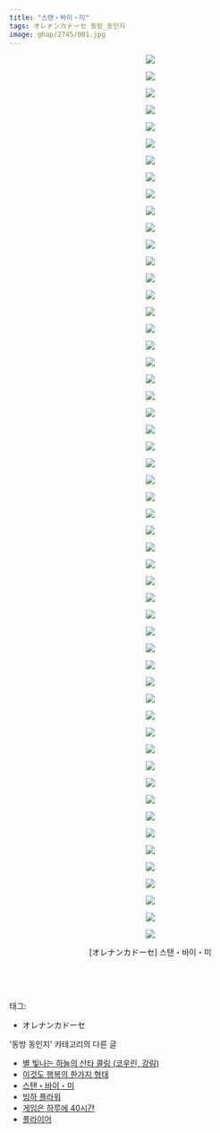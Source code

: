 ```yaml
---
title: "스탠・바이・미"
tags: オレナンカドーセ 동방_동인지
image: ghap/2745/001.jpg
---
```

<div class="article">
<p style="text-align: center; clear: none; float: none;"><img src="{{ site.nasurl }}/ghap/2745/001.jpg"/></p>
<p style="text-align: center; clear: none; float: none;"><img src="{{ site.nasurl }}/ghap/2745/002.jpg"/></p>
<p style="text-align: center; clear: none; float: none;"><img src="{{ site.nasurl }}/ghap/2745/003.jpg"/></p>
<p style="text-align: center; clear: none; float: none;"><img src="{{ site.nasurl }}/ghap/2745/004.jpg"/></p>
<p style="text-align: center; clear: none; float: none;"><img src="{{ site.nasurl }}/ghap/2745/005.jpg"/></p>
<p style="text-align: center; clear: none; float: none;"><img src="{{ site.nasurl }}/ghap/2745/006.jpg"/></p>
<p style="text-align: center; clear: none; float: none;"><img src="{{ site.nasurl }}/ghap/2745/007.jpg"/></p>
<p style="text-align: center; clear: none; float: none;"><img src="{{ site.nasurl }}/ghap/2745/008.jpg"/></p>
<p style="text-align: center; clear: none; float: none;"><img src="{{ site.nasurl }}/ghap/2745/009.jpg"/></p>
<p style="text-align: center; clear: none; float: none;"><img src="{{ site.nasurl }}/ghap/2745/010.jpg"/></p>
<p style="text-align: center; clear: none; float: none;"><img src="{{ site.nasurl }}/ghap/2745/011.jpg"/></p>
<p style="text-align: center; clear: none; float: none;"><img src="{{ site.nasurl }}/ghap/2745/012.jpg"/></p>
<p style="text-align: center; clear: none; float: none;"><img src="{{ site.nasurl }}/ghap/2745/013.jpg"/></p>
<p style="text-align: center; clear: none; float: none;"><img src="{{ site.nasurl }}/ghap/2745/014.jpg"/></p>
<p style="text-align: center; clear: none; float: none;"><img src="{{ site.nasurl }}/ghap/2745/015.jpg"/></p>
<p style="text-align: center; clear: none; float: none;"><img src="{{ site.nasurl }}/ghap/2745/016.jpg"/></p>
<p style="text-align: center; clear: none; float: none;"><img src="{{ site.nasurl }}/ghap/2745/017.jpg"/></p>
<p style="text-align: center; clear: none; float: none;"><img src="{{ site.nasurl }}/ghap/2745/018.jpg"/></p>
<p style="text-align: center; clear: none; float: none;"><img src="{{ site.nasurl }}/ghap/2745/019.jpg"/></p>
<p style="text-align: center; clear: none; float: none;"><img src="{{ site.nasurl }}/ghap/2745/020.jpg"/></p>
<p style="text-align: center; clear: none; float: none;"><img src="{{ site.nasurl }}/ghap/2745/021.jpg"/></p>
<p style="text-align: center; clear: none; float: none;"><img src="{{ site.nasurl }}/ghap/2745/022.jpg"/></p>
<p style="text-align: center; clear: none; float: none;"><img src="{{ site.nasurl }}/ghap/2745/023.jpg"/></p>
<p style="text-align: center; clear: none; float: none;"><img src="{{ site.nasurl }}/ghap/2745/024.jpg"/></p>
<p style="text-align: center; clear: none; float: none;"><img src="{{ site.nasurl }}/ghap/2745/025.jpg"/></p>
<p style="text-align: center; clear: none; float: none;"><img src="{{ site.nasurl }}/ghap/2745/026.jpg"/></p>
<p style="text-align: center; clear: none; float: none;"><img src="{{ site.nasurl }}/ghap/2745/027.jpg"/></p>
<p style="text-align: center; clear: none; float: none;"><img src="{{ site.nasurl }}/ghap/2745/028.jpg"/></p>
<p style="text-align: center; clear: none; float: none;"><img src="{{ site.nasurl }}/ghap/2745/029.jpg"/></p>
<p style="text-align: center; clear: none; float: none;"><img src="{{ site.nasurl }}/ghap/2745/030.jpg"/></p>
<p style="text-align: center; clear: none; float: none;"><img src="{{ site.nasurl }}/ghap/2745/031.jpg"/></p>
<p style="text-align: center; clear: none; float: none;"><img src="{{ site.nasurl }}/ghap/2745/032.jpg"/></p>
<p style="text-align: center; clear: none; float: none;"><img src="{{ site.nasurl }}/ghap/2745/033.jpg"/></p>
<p style="text-align: center; clear: none; float: none;"><img src="{{ site.nasurl }}/ghap/2745/034.jpg"/></p>
<p style="text-align: center; clear: none; float: none;"><img src="{{ site.nasurl }}/ghap/2745/035.jpg"/></p>
<p style="text-align: center; clear: none; float: none;"><img src="{{ site.nasurl }}/ghap/2745/036.jpg"/></p>
<p style="text-align: center; clear: none; float: none;"><img src="{{ site.nasurl }}/ghap/2745/037.jpg"/></p>
<p style="text-align: center; clear: none; float: none;"><img src="{{ site.nasurl }}/ghap/2745/038.jpg"/></p>
<p style="text-align: center; clear: none; float: none;"><img src="{{ site.nasurl }}/ghap/2745/039.jpg"/></p>
<p style="text-align: center; clear: none; float: none;"><img src="{{ site.nasurl }}/ghap/2745/040.jpg"/></p>
<p style="text-align: center; clear: none; float: none;"><img src="{{ site.nasurl }}/ghap/2745/041.jpg"/></p>
<p style="text-align: center; clear: none; float: none;"><img src="{{ site.nasurl }}/ghap/2745/042.jpg"/></p>
<p style="text-align: center; clear: none; float: none;"><img src="{{ site.nasurl }}/ghap/2745/043.jpg"/></p>
<p style="text-align: center; clear: none; float: none;"><img src="{{ site.nasurl }}/ghap/2745/044.jpg"/></p>
<p style="text-align: center; clear: none; float: none;"><img src="{{ site.nasurl }}/ghap/2745/045.jpg"/></p>
<p style="text-align: center; clear: none; float: none;"><img src="{{ site.nasurl }}/ghap/2745/046.jpg"/></p>
<p style="text-align: center; clear: none; float: none;"><img src="{{ site.nasurl }}/ghap/2745/047.jpg"/></p>
<p style="text-align: center; clear: none; float: none;"><img src="{{ site.nasurl }}/ghap/2745/048.jpg"/></p>
<p style="text-align: center; clear: none; float: none;"><img src="{{ site.nasurl }}/ghap/2745/049.jpg"/></p>
<p style="text-align: center; clear: none; float: none;"><img src="{{ site.nasurl }}/ghap/2745/050.jpg"/></p>
<p style="text-align: center; clear: none; float: none;"><img src="{{ site.nasurl }}/ghap/2745/051.jpg"/></p>
<p style="text-align: center; clear: none; float: none;"><img src="{{ site.nasurl }}/ghap/2745/052.jpg"/></p>
<p style="text-align: center; clear: none; float: none;"><img src="{{ site.nasurl }}/ghap/2745/053.jpg"/></p>
<p style="text-align: center; clear: none; float: none;">[オレナンカドーセ] 스탠・바이・미</p>
<p style="text-align: center; clear: none; float: none;"><br/></p>
<p><br/></p>
</div><div class="tagTrail">
<p>태그: </p>
<ul>
<li>オレナンカドーセ</li>
</ul>
</div><div class="another">
<p>'동방 동인지' 카테고리의 다른 글</p>
<ul>
<li><a href="/2016-11-26-ghap_2747">별 빛나는 하늘의 산타 콜링 (코우린, 강림)</a></li>
<li><a href="/2016-11-25-ghap_2746">이것도 행복의 한가지 형태</a></li>
<li><a href="/2016-11-25-ghap_2745">스탠・바이・미</a></li>
<li><a href="/2016-11-25-ghap_2744">빙하 플라워</a></li>
<li><a href="/2016-11-25-ghap_2743">게임은 하루에 40시간</a></li>
<li><a href="/2016-11-25-ghap_2742">플라이어</a></li>
</ul>
</div><div class="cb_module cb_fluid">
<div class="cb_wrt cb_profile">
</div><!-- commentList close -->
</div>